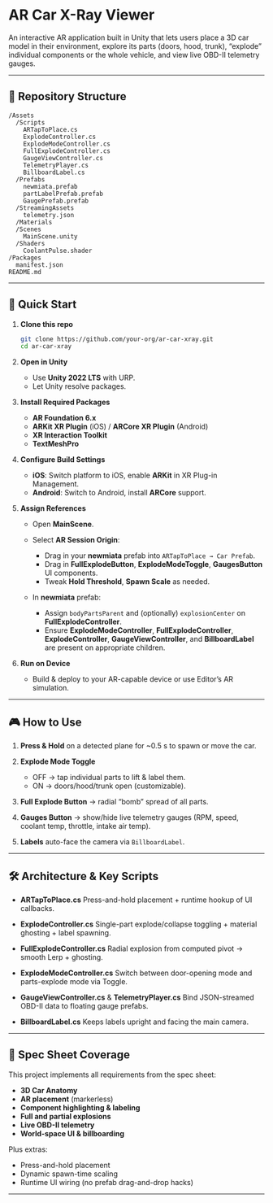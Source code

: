 # AR Car X-Ray Viewer

An interactive AR application built in Unity that lets users place a 3D car model in their environment, explore its parts (doors, hood, trunk), “explode” individual components or the whole vehicle, and view live OBD-II telemetry gauges.

---

## 📂 Repository Structure

```
/Assets
  /Scripts
    ARTapToPlace.cs
    ExplodeController.cs
    ExplodeModeController.cs
    FullExplodeController.cs
    GaugeViewController.cs
    TelemetryPlayer.cs
    BillboardLabel.cs
  /Prefabs
    newmiata.prefab
    partLabelPrefab.prefab
    GaugePrefab.prefab
  /StreamingAssets
    telemetry.json
  /Materials
  /Scenes
    MainScene.unity
  /Shaders
    CoolantPulse.shader
/Packages
  manifest.json
README.md
```

---

## 🚀 Quick Start

1. **Clone this repo**

   ```bash
   git clone https://github.com/your-org/ar-car-xray.git
   cd ar-car-xray
   ```

2. **Open in Unity**

   * Use **Unity 2022 LTS** with URP.
   * Let Unity resolve packages.

3. **Install Required Packages**

   * **AR Foundation 6.x**
   * **ARKit XR Plugin** (iOS) / **ARCore XR Plugin** (Android)
   * **XR Interaction Toolkit**
   * **TextMeshPro**

4. **Configure Build Settings**

   * **iOS**: Switch platform to iOS, enable **ARKit** in XR Plug-in Management.
   * **Android**: Switch to Android, install **ARCore** support.

5. **Assign References**

   * Open **MainScene**.
   * Select **AR Session Origin**:

     * Drag in your **newmiata** prefab into `ARTapToPlace → Car Prefab`.
     * Drag in **FullExplodeButton**, **ExplodeModeToggle**, **GaugesButton** UI components.
     * Tweak **Hold Threshold**, **Spawn Scale** as needed.
   * In **newmiata** prefab:

     * Assign `bodyPartsParent` and (optionally) `explosionCenter` on **FullExplodeController**.
     * Ensure **ExplodeModeController**, **FullExplodeController**, **ExplodeController**, **GaugeViewController**, and **BillboardLabel** are present on appropriate children.

6. **Run on Device**

   * Build & deploy to your AR-capable device or use Editor’s AR simulation.

---

## 🎮 How to Use

1. **Press & Hold** on a detected plane for \~0.5 s to spawn or move the car.
2. **Explode Mode Toggle**

   * OFF → tap individual parts to lift & label them.
   * ON → doors/hood/trunk open (customizable).
3. **Full Explode Button** → radial “bomb” spread of all parts.
4. **Gauges Button** → show/hide live telemetry gauges (RPM, speed, coolant temp, throttle, intake air temp).
5. **Labels** auto-face the camera via `BillboardLabel`.

---

## 🛠️ Architecture & Key Scripts

* **ARTapToPlace.cs**
  Press-and-hold placement + runtime hookup of UI callbacks.

* **ExplodeController.cs**
  Single-part explode/collapse toggling + material ghosting + label spawning.

* **FullExplodeController.cs**
  Radial explosion from computed pivot → smooth Lerp + ghosting.

* **ExplodeModeController.cs**
  Switch between door-opening mode and parts-explode mode via Toggle.

* **GaugeViewController.cs** & **TelemetryPlayer.cs**
  Bind JSON-streamed OBD-II data to floating gauge prefabs.

* **BillboardLabel.cs**
  Keeps labels upright and facing the main camera.

---

## 📝 Spec Sheet Coverage

This project implements all requirements from the spec sheet:

* **3D Car Anatomy**
* **AR placement** (markerless)
* **Component highlighting & labeling**
* **Full and partial explosions**
* **Live OBD-II telemetry**
* **World-space UI & billboarding**

Plus extras:

* Press-and-hold placement
* Dynamic spawn-time scaling
* Runtime UI wiring (no prefab drag-and-drop hacks)

---



